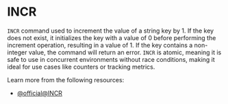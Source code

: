 # INCR

`INCR` command used to increment the value of a string key by 1. If the key does not exist, it initializes the key with a value of 0 before performing the increment operation, resulting in a value of 1. If the key contains a non-integer value, the command will return an error. `INCR` is atomic, meaning it is safe to use in concurrent environments without race conditions, making it ideal for use cases like counters or tracking metrics.

Learn more from the following resources:

- [@official@INCR](https://redis.io/docs/latest/commands/incr/)